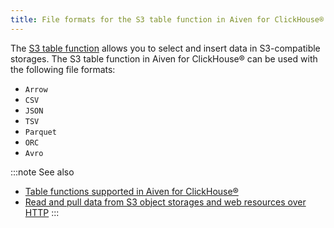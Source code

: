 ```yaml
---
title: File formats for the S3 table function in Aiven for ClickHouse®
---
```


The [S3 table
function](https://clickhouse.com/docs/en/sql-reference/table-functions/s3)
allows you to select and insert data in S3-compatible storages. The S3
table function in Aiven for ClickHouse® can be used with the following
file formats:

-   `Arrow`
-   `CSV`
-   `JSON`
-   `TSV`
-   `Parquet`
-   `ORC`
-   `Avro`

:::note See also
-   [Table functions supported in Aiven for ClickHouse®](/docs/products/clickhouse/reference/supported-table-functions)
-   [Read and pull data from S3 object storages and web resources over HTTP](/docs/products/clickhouse/howto/run-federated-queries)
:::
